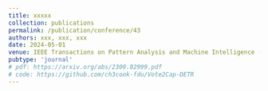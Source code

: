 ```yaml
---
title: xxxxx
collection: publications
permalink: /publication/conference/43
authors: xxx, xxx, xxx
date: 2024-05-01
venue: IEEE Transactions on Pattern Analysis and Machine Intelligence (TPAMI)
pubtype: 'journal'
# pdf: https://arxiv.org/abs/2309.02999.pdf
# code: https://github.com/ch3cook-fdu/Vote2Cap-DETR
---
```


<!-- paperurl: 'http://academicpages.github.io/files/paper1.pdf'
citation: 'Your Name, You. (2009). &quot;Paper Title Number 1.&quot; <i>Journal 1</i>. 1(1).' -->
<!-- [Download paper here](http://academicpages.github.io/files/paper1.pdf) -->
